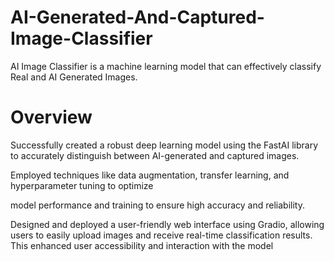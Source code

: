 # AI-Generated-And-Captured-Image-Classifier
AI Image Classifier is a machine learning model that can effectively classify Real and AI Generated Images.

# Overview
Successfully created a robust deep learning model using the FastAI library to accurately distinguish between AI-generated and captured images.

Employed techniques like data augmentation, transfer learning, and hyperparameter tuning to optimize

model performance and training to ensure high accuracy and reliability.

Designed and deployed a user-friendly web interface using Gradio, allowing users to easily upload images and receive real-time classification results. This enhanced user accessibility and interaction with the model

